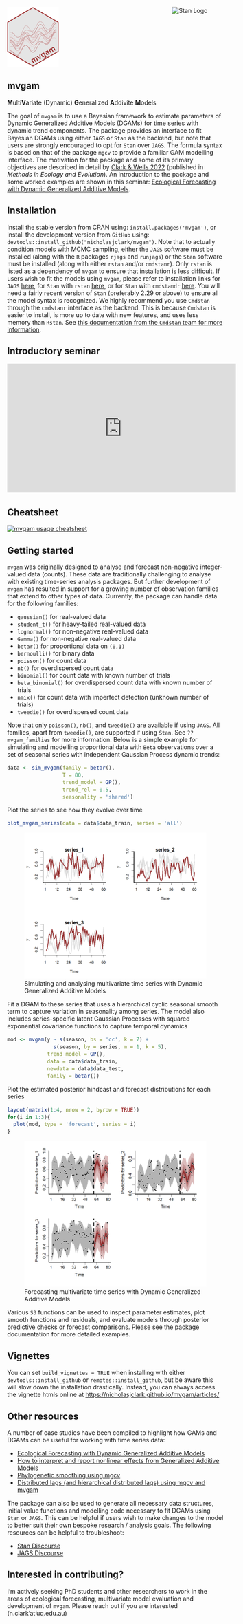 
<br> <br>

<img src="man/figures/mvgam_logo.png" width = 120 alt="mvgam R package logo"/>[<img src="https://raw.githubusercontent.com/stan-dev/logos/master/logo_tm.png" align="right" width=120 alt="Stan Logo"/>](https://mc-stan.org/)

## mvgam

**M**ulti**V**ariate (Dynamic) **G**eneralized **A**ddivite **M**odels

The goal of `mvgam` is to use a Bayesian framework to estimate
parameters of Dynamic Generalized Additive Models (DGAMs) for time
series with dynamic trend components. The package provides an interface
to fit Bayesian DGAMs using either `JAGS` or `Stan` as the backend, but
note that users are strongly encouraged to opt for `Stan` over `JAGS`.
The formula syntax is based on that of the package `mgcv` to provide a
familiar GAM modelling interface. The motivation for the package and
some of its primary objectives are described in detail by [Clark & Wells
2022](https://besjournals.onlinelibrary.wiley.com/doi/10.1111/2041-210X.13974)
(published in *Methods in Ecology and Evolution*). An introduction to
the package and some worked examples are shown in this seminar:
<a href="https://www.youtube.com/watch?v=0zZopLlomsQ"
target="_blank">Ecological Forecasting with Dynamic Generalized Additive
Models</a>.

## Installation

Install the stable version from CRAN using: `install.packages('mvgam')`,
or install the development version from `GitHub` using:
`devtools::install_github("nicholasjclark/mvgam")`. Note that to
actually condition models with MCMC sampling, either the `JAGS` software
must be installed (along with the `R` packages `rjags` and `runjags`) or
the `Stan` software must be installed (along with either `rstan` and/or
`cmdstanr`). Only `rstan` is listed as a dependency of `mvgam` to ensure
that installation is less difficult. If users wish to fit the models
using `mvgam`, please refer to installation links for `JAGS`
[here](https://sourceforge.net/projects/mcmc-jags/files/), for `Stan`
with `rstan` [here](https://mc-stan.org/users/interfaces/rstan), or for
`Stan` with `cmdstandr` [here](https://mc-stan.org/cmdstanr/). You will
need a fairly recent version of `Stan` (preferably 2.29 or above) to
ensure all the model syntax is recognized. We highly recommend you use
`Cmdstan` through the `cmdstanr` interface as the backend. This is
because `Cmdstan` is easier to install, is more up to date with new
features, and uses less memory than `Rstan`. See [this documentation
from the `Cmdstan` team for more
information](http://mc-stan.org/cmdstanr/articles/cmdstanr.html#comparison-with-rstan).

## Introductory seminar

<div class="vembedr">
<div>
<iframe src="https://www.youtube.com/embed/0zZopLlomsQ" width="533" height="300" frameborder="0" allowfullscreen="" data-external="1"></iframe>
</div>
</div>

## Cheatsheet

[![`mvgam` usage
cheatsheet](https://github.com/nicholasjclark/mvgam/raw/master/misc/mvgam_cheatsheet.png)](https://github.com/nicholasjclark/mvgam/raw/master/misc/mvgam_cheatsheet.pdf)

## Getting started

`mvgam` was originally designed to analyse and forecast non-negative
integer-valued data (counts). These data are traditionally challenging
to analyse with existing time-series analysis packages. But further
development of `mvgam` has resulted in support for a growing number of
observation families that extend to other types of data. Currently, the
package can handle data for the following families:

- `gaussian()` for real-valued data
- `student_t()` for heavy-tailed real-valued data
- `lognormal()` for non-negative real-valued data
- `Gamma()` for non-negative real-valued data
- `betar()` for proportional data on `(0,1)`
- `bernoulli()` for binary data
- `poisson()` for count data
- `nb()` for overdispersed count data
- `binomial()` for count data with known number of trials
- `beta_binomial()` for overdispersed count data with known number of
  trials
- `nmix()` for count data with imperfect detection (unknown number of
  trials)
- `tweedie()` for overdispersed count data

Note that only `poisson()`, `nb()`, and `tweedie()` are available if
using `JAGS`. All families, apart from `tweedie()`, are supported if
using `Stan`. See `??mvgam_families` for more information. Below is a
simple example for simulating and modelling proportional data with
`Beta` observations over a set of seasonal series with independent
Gaussian Process dynamic trends:

``` r
data <- sim_mvgam(family = betar(),
                  T = 80,
                  trend_model = GP(),
                  trend_rel = 0.5, 
                  seasonality = 'shared')
```

Plot the series to see how they evolve over time

``` r
plot_mvgam_series(data = data$data_train, series = 'all')
```

<figure>
<img src="man/figures/README-beta_sim-1.png"
alt="Simulating and analysing multivariate time series with Dynamic Generalized Additive Models" />
<figcaption aria-hidden="true">Simulating and analysing multivariate
time series with Dynamic Generalized Additive Models</figcaption>
</figure>

Fit a DGAM to these series that uses a hierarchical cyclic seasonal
smooth term to capture variation in seasonality among series. The model
also includes series-specific latent Gaussian Processes with squared
exponential covariance functions to capture temporal dynamics

``` r
mod <- mvgam(y ~ s(season, bs = 'cc', k = 7) +
               s(season, by = series, m = 1, k = 5),
             trend_model = GP(),
             data = data$data_train,
             newdata = data$data_test,
             family = betar())
```

Plot the estimated posterior hindcast and forecast distributions for
each series

``` r
layout(matrix(1:4, nrow = 2, byrow = TRUE))
for(i in 1:3){
  plot(mod, type = 'forecast', series = i)
}
```

<figure>
<img src="man/figures/README-beta_fc-1.png"
alt="Forecasting multivariate time series with Dynamic Generalized Additive Models" />
<figcaption aria-hidden="true">Forecasting multivariate time series with
Dynamic Generalized Additive Models</figcaption>
</figure>

Various `S3` functions can be used to inspect parameter estimates, plot
smooth functions and residuals, and evaluate models through posterior
predictive checks or forecast comparisons. Please see the package
documentation for more detailed examples.

## Vignettes

You can set `build_vignettes = TRUE` when installing with either
`devtools::install_github` or `remotes::install_github`, but be aware
this will slow down the installation drastically. Instead, you can
always access the vignette htmls online at
<https://nicholasjclark.github.io/mvgam/articles/>

## Other resources

A number of case studies have been compiled to highlight how GAMs and
DGAMs can be useful for working with time series data:

- <a href="https://www.youtube.com/watch?v=0zZopLlomsQ"
  target="_blank">Ecological Forecasting with Dynamic Generalized Additive
  Models</a>
- <a href="https://ecogambler.netlify.app/blog/interpreting-gams/"
  target="_blank">How to interpret and report nonlinear effects from
  Generalized Additive Models</a>
- <a href="https://ecogambler.netlify.app/blog/phylogenetic-smooths-mgcv/"
  target="_blank">Phylogenetic smoothing using mgcv</a>
- <a href="https://ecogambler.netlify.app/blog/distributed-lags-mgcv/"
  target="_blank">Distributed lags (and hierarchical distributed lags)
  using mgcv and mvgam</a>

The package can also be used to generate all necessary data structures,
initial value functions and modelling code necessary to fit DGAMs using
`Stan` or `JAGS`. This can be helpful if users wish to make changes to
the model to better suit their own bespoke research / analysis goals.
The following resources can be helpful to troubleshoot:

- [Stan Discourse](https://discourse.mc-stan.org/)
- [JAGS Discourse](https://sourceforge.net/projects/mcmc-jags/)

## Interested in contributing?

I’m actively seeking PhD students and other researchers to work in the
areas of ecological forecasting, multivariate model evaluation and
development of `mvgam`. Please reach out if you are interested
(n.clark’at’uq.edu.au)
